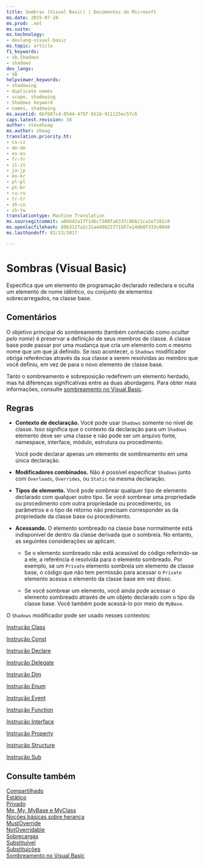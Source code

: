 ```yaml
---
title: Sombras (Visual Basic) | Documentos do Microsoft
ms.date: 2015-07-20
ms.prod: .net
ms.suite: 
ms.technology:
- devlang-visual-basic
ms.topic: article
f1_keywords:
- vb.Shadows
- shadows
dev_langs:
- VB
helpviewer_keywords:
- shadowing
- duplicate names
- scope, shadowing
- Shadows keyword
- names, shadowing
ms.assetid: 6bf687cd-0544-4797-b51b-911125ec57c6
caps.latest.revision: 16
author: stevehoag
ms.author: shoag
translation.priority.ht:
- cs-cz
- de-de
- es-es
- fr-fr
- it-it
- ja-jp
- ko-kr
- pl-pl
- pt-br
- ru-ru
- tr-tr
- zh-cn
- zh-tw
translationtype: Machine Translation
ms.sourcegitcommit: a06bd2a17f1d6c7308fa6337c866c1ca2e7281c0
ms.openlocfilehash: 89b3127a2c31a449825771b57a14db0f333c0048
ms.lasthandoff: 03/13/2017

---
```

# <a name="shadows-visual-basic"></a>Sombras (Visual Basic)
Especifica que um elemento de programação declarado redeclara e oculta um elemento de nome idêntico, ou conjunto de elementos sobrecarregados, na classe base.  
  
## <a name="remarks"></a>Comentários  
 O objetivo principal do sombreamento (também conhecido como *ocultar pelo nome*) é preservar a definição de seus membros de classe. A classe base pode passar por uma mudança que cria um elemento com o mesmo nome que um que já definido. Se isso acontecer, o `Shadows` modificador obriga referências através da sua classe a serem resolvidas ao membro que você definiu, em vez de para o novo elemento de classe base.  
  
 Tanto o sombreamento e sobreposição redefinem um elemento herdado, mas há diferenças significativas entre as duas abordagens. Para obter mais informações, consulte [sombreamento no Visual Basic](../../../visual-basic/programming-guide/language-features/declared-elements/shadowing.md).  
  
## <a name="rules"></a>Regras  
  
-   **Contexto de declaração.** Você pode usar `Shadows` somente no nível de classe. Isso significa que o contexto da declaração para um `Shadows` elemento deve ser uma classe e não pode ser um arquivo fonte, namespace, interface, módulo, estrutura ou procedimento.  
  
     Você pode declarar apenas um elemento de sombreamento em uma única declaração.  
  
-   **Modificadores combinados.** Não é possível especificar `Shadows` junto com `Overloads`, `Overrides`, ou `Static` na mesma declaração.  
  
-   **Tipos de elemento.** Você pode sombrear qualquer tipo de elemento declarado com qualquer outro tipo. Se você sombrear uma propriedade ou procedimento com outra propriedade ou procedimento, os parâmetros e o tipo de retorno não precisam corresponder as da propriedade da classe base ou procedimento.  
  
-   **Acessando.** O elemento sombreado na classe base normalmente está indisponível de dentro da classe derivada que o sombreia. No entanto, as seguintes considerações se aplicam.  
  
    -   Se o elemento sombreado não está acessível do código referindo-se a ele, a referência é resolvida para o elemento sombreado. Por exemplo, se um `Private` elemento sombreia um elemento de classe base, o código que não tem permissão para acessar o `Private` elemento acessa o elemento da classe base em vez disso.  
  
    -   Se você sombrear um elemento, você ainda pode acessar o elemento sombreado através de um objeto declarado com o tipo da classe base. Você também pode acessá-lo por meio de `MyBase`.  
  
 O `Shadows` modificador pode ser usado nesses contextos:  
  
 [Instrução Class](../../../visual-basic/language-reference/statements/class-statement.md)  
  
 [Instrução Const](../../../visual-basic/language-reference/statements/const-statement.md)  
  
 [Instrução Declare](../../../visual-basic/language-reference/statements/declare-statement.md)  
  
 [Instrução Delegate](../../../visual-basic/language-reference/statements/delegate-statement.md)  
  
 [Instrução Dim](../../../visual-basic/language-reference/statements/dim-statement.md)  
  
 [Instrução Enum](../../../visual-basic/language-reference/statements/enum-statement.md)  
  
 [Instrução Event](../../../visual-basic/language-reference/statements/event-statement.md)  
  
 [Instrução Function](../../../visual-basic/language-reference/statements/function-statement.md)  
  
 [Instrução Interface](../../../visual-basic/language-reference/statements/interface-statement.md)  
  
 [Instrução Property](../../../visual-basic/language-reference/statements/property-statement.md)  
  
 [Instrução Structure](../../../visual-basic/language-reference/statements/structure-statement.md)  
  
 [Instrução Sub](../../../visual-basic/language-reference/statements/sub-statement.md)  
  
## <a name="see-also"></a>Consulte também  
 [Compartilhado](../../../visual-basic/language-reference/modifiers/shared.md)   
 [Estático](../../../visual-basic/language-reference/modifiers/static.md)   
 [Privado](../../../visual-basic/language-reference/modifiers/private.md)   
 [Me, My, MyBase e MyClass](../../../visual-basic/programming-guide/program-structure/me-my-mybase-and-myclass.md)   
 [Noções básicas sobre herança](../../../visual-basic/programming-guide/language-features/objects-and-classes/inheritance-basics.md)   
 [MustOverride](../../../visual-basic/language-reference/modifiers/mustoverride.md)   
 [NotOverridable](../../../visual-basic/language-reference/modifiers/notoverridable.md)   
 [Sobrecargas](../../../visual-basic/language-reference/modifiers/overloads.md)   
 [Substituível](../../../visual-basic/language-reference/modifiers/overridable.md)   
 [Substituições](../../../visual-basic/language-reference/modifiers/overrides.md)   
 [Sombreamento no Visual Basic](../../../visual-basic/programming-guide/language-features/declared-elements/shadowing.md)
